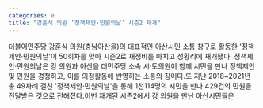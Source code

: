 ```yaml
---
categories: e
title: "강훈식 의원 ‘정책제안·민원의날’ 시즌2 재개"
---
```

더불어민주당 강훈식 의원(충남아산을)의 대표적인 아산시민 소통 창구로 활동한 &#39;정책제안·민원의날&#39;이 50회차를 맞아 시즌2로 재정비를 마치고 성황리에 재개됐다. 정책제안·민원의날은 강 의원과 아산을 더민주당 소속 시·도의원이 함께 시민을 만나 정책제안 및 민원을 경청하고, 이를 의정활동에 반영하는 소통의 장이다.또 지난 2018~2021년 총 49차례 걸친 &#39;정책제안·민원의날&#39;을 통해 1천114명의 시민을 만나 429건의 민원을 전달받은 것으로 전해졌다.이번 재개된 시즌2에서 강 의원을 만난 아산시민들은